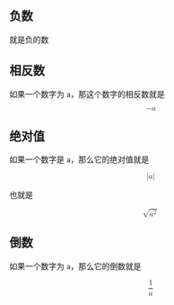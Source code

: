 ## 负数

就是负的数

## 相反数

如果一个数字为 `a`，那这个数字的相反数就是

<math xmlns="http://www.w3.org/1998/Math/MathML" display="block"><mo>−</mo><mi>a</mi></math>

## 绝对值

如果一个数字是 `a`，那么它的绝对值就是

<math xmlns="http://www.w3.org/1998/Math/MathML" display="block"><mo stretchy="false">|</mo><mi>a</mi><mo stretchy="false">|</mo></math>

也就是

<math xmlns="http://www.w3.org/1998/Math/MathML" display="block"><msqrt><msup><mi>a</mi><mrow><mn>2</mn></mrow></msup></msqrt></math>

## 倒数 

如果一个数字为 `a`，那么它的倒数就是

<math xmlns="http://www.w3.org/1998/Math/MathML" display="block"><mfrac><mn>1</mn><mi>a</mi></mfrac></math>
